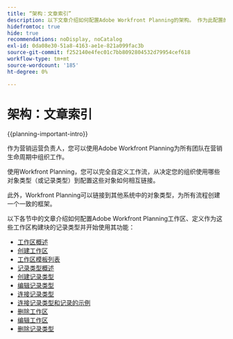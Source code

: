 ```yaml
---
title: “架构：文章索引”
description: 以下文章介绍如何配置Adobe Workfront Planning的架构。 作为此配置的一部分，您将了解如何创建工作区、记录类型和自定义字段以映射您要在Workfront Planning中管理的工作流。
hidefromtoc: true
hide: true
recommendations: noDisplay, noCatalog
exl-id: 0da08e30-51a8-4163-ae1e-821a099fac3b
source-git-commit: f252140e4fec01c7bb8092804532d79954cef618
workflow-type: tm+mt
source-wordcount: '185'
ht-degree: 0%

---
```


<!--
---
title: "Architecture: article index"
description: The following articles describe how you can configure the architecture of Adobe Workfront Planning. As part of this configuration, you learn how you create workspaces, record types, and custom fields to map out the workflows you want to manage in Workfront Planning. 
hidefromtoc: yes
author: Alina
feature: Work Management
role: User, Admin
hide: yes
---
-->

<!--update the metadata with real information when making this avilable in TOC and in the left nav-->

# 架构：文章索引

{{planning-important-intro}}

作为营销运营负责人，您可以使用Adobe Workfront Planning为所有团队在营销生命周期中组织工作。

使用Workfront Planning，您可以完全自定义工作流，从决定您的组织使用哪些对象类型（或记录类型）到配置这些对象如何相互链接。

此外，Workfront Planning可以链接到其他系统中的对象类型，为所有流程创建一个一致的框架。

以下各节中的文章介绍如何配置Adobe Workfront Planning工作区、定义作为这些工作区构建块的记录类型并开始使用其功能：

* [工作区概述](/help/quicksilver/planning/architecture/workspaces-overview.md)
* [创建工作区](/help/quicksilver/planning/architecture/create-workspaces.md)
* [工作区模板列表](/help/quicksilver/planning/architecture/workspace-templates.md)
* [记录类型概述](/help/quicksilver/planning/architecture/overview-of-record-types.md)
* [创建记录类型](/help/quicksilver/planning/architecture/create-record-types.md)
* [编辑记录类型](/help/quicksilver/planning/architecture/edit-record-types.md)
* [连接记录类型](/help/quicksilver/planning/architecture/connect-record-types.md)
* [连接记录类型和记录的示例](/help/quicksilver/planning/architecture/example-connect-record-types-and-records.md)
* [删除工作区](/help/quicksilver/planning/architecture/delete-workspaces.md)
* [编辑工作区](/help/quicksilver/planning/architecture/edit-workspaces.md)
* [删除记录类型](/help/quicksilver/planning/architecture/delete-record-types.md)

